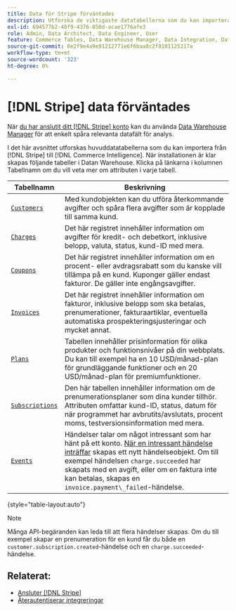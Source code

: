 ```yaml
---
title: Data för Stripe förväntades
description: Utforska de viktigaste datatabellerna som du kan importera från Stripe till Commerce Intelligence.
exl-id: 694577b2-48f9-4376-850d-acae1776afe3
role: Admin, Data Architect, Data Engineer, User
feature: Commerce Tables, Data Warehouse Manager, Data Integration, Data Import/Export
source-git-commit: 6e2f9e4a9e91212771e6f6baa8c2f8101125217a
workflow-type: tm+mt
source-wordcount: '323'
ht-degree: 0%

---
```


# [!DNL Stripe] data förväntades

När [du har anslutit ditt [!DNL Stripe] konto](../integrations/stripe.md) kan du använda [Data Warehouse Manager](../../../data-analyst/data-warehouse-mgr/tour-dwm.md) för att enkelt spåra relevanta datafält för analys.

I det här avsnittet utforskas huvuddatatabellerna som du kan importera från [!DNL Stripe] till [!DNL Commerce Intelligence]. När installationen är klar skapas följande tabeller i Datan Warehouse. Klicka på länkarna i kolumnen Tabellnamn om du vill veta mer om attributen i varje tabell.

| **Tabellnamn** | **Beskrivning** |
|-----|-----|
| [`Customers`](https://stripe.com/docs/sources/customers) | Med kundobjekten kan du utföra återkommande avgifter och spåra flera avgifter som är kopplade till samma kund. |
| [`Charges`](https://stripe.com/docs/payments/payment-intents/migration/charges) | Det här registret innehåller information om avgifter för kredit- och debetkort, inklusive belopp, valuta, status, kund-ID med mera. |
| [`Coupons`](https://stripe.com/docs/api/coupons/object) | Det här registret innehåller information om en procent- eller avdragsrabatt som du kanske vill tillämpa på en kund. Kuponger gäller endast fakturor. De gäller inte engångsavgifter. |
| [`Invoices`](https://stripe.com/docs/billing/migration/invoice-states) | Det här registret innehåller information om fakturor, inklusive belopp som ska betalas, prenumerationer, fakturaartiklar, eventuella automatiska prospekteringsjusteringar och mycket annat. |
| [`Plans`](https://stripe.com/docs/api/plans/object) | Tabellen innehåller prisinformation för olika produkter och funktionsnivåer på din webbplats. Du kan till exempel ha en 10 USD/månad-plan för grundläggande funktioner och en 20 USD/månad-plan för premiumfunktioner. |
| [`Subscriptions`](https://stripe.com/docs/api/subscriptions/object) | Den här tabellen innehåller information om de prenumerationsplaner som dina kunder tillhör. Attributen omfattar kund-ID, status, datum för när programmet har avbrutits/avslutats, procent moms, testversionsinformation med mera. |
| [`Events`](https://stripe.com/docs/development/dashboard/events) | Händelser talar om något intressant som har hänt på ett konto. [När en intressant händelse inträffar](https://stripe.com/docs/api/events/types) skapas ett nytt händelseobjekt. Om till exempel händelsen `charge.succeeded` har skapats med en avgift, eller om en faktura inte kan betalas, skapas en `invoice.payment\_failed`-händelse. |

{style="table-layout:auto"}

>[!NOTE]
>
>Många API-begäranden kan leda till att flera händelser skapas. Om du till exempel skapar en prenumeration för en kund får du både en `customer.subscription.created`-händelse och en `charge.succeeded`-händelse.

## Relaterat:

* [Ansluter  [!DNL Stripe]](../integrations/stripe.md)
* [Återautentiserar integreringar](https://experienceleague.adobe.com/docs/commerce-knowledge-base/kb/how-to/mbi-reauthenticating-integrations.html)
